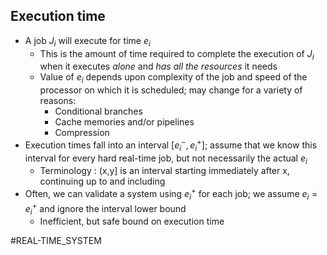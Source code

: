 ## Execution time
* A job $J_i$ will execute for time $e_i$
	* This is the amount of time required to complete the  execution of $J_i$ when it executes *alone* and *has all the resources* it needs
	* Value of $e_i$ depends upon complexity of the job and  speed of the processor on which it is scheduled; may change for a variety of reasons:
		* Conditional branches
		* Cache memories and/or pipelines
		* Compression
* Execution times fall into an interval $[e^-_i,e_i^+]$; assume that we know this interval for every hard real-time job, but not necessarily the actual $e_i$
	* Terminology : (x,y] is an interval starting immediately after x, continuing up to and including 
* Often, we can validate a system using $e_i^+$ for each job; we assume $e_{i}=e^+_i$ and ignore the interval lower bound
	* Inefficient, but safe bound on execution time

#REAL-TIME_SYSTEM 